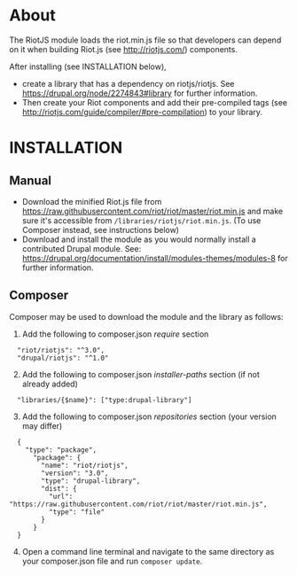 About
=====
The RiotJS module loads the riot.min.js file so that developers can depend on it when building Riot.js (see http://riotjs.com/) components.

After installing (see INSTALLATION below),

  * create a library that has a dependency on riotjs/riotjs. See https://drupal.org/node/2274843#library for further information.
  * Then create your Riot components and add their pre-compiled tags (see http://riotjs.com/guide/compiler/#pre-compilation) to your library.


INSTALLATION
============

Manual
------

  * Download the minified Riot.js file from https://raw.githubusercontent.com/riot/riot/master/riot.min.js and make sure it's accessible from `/libraries/riotjs/riot.min.js`. (To use Composer instead, see instructions below)
  * Download and install the module as you would normally install a contributed Drupal module. See: https://drupal.org/documentation/install/modules-themes/modules-8 for further information.

Composer
--------
Composer may be used to download the module and the library as follows:

1. Add the following to composer.json _require_ section
  
  ```
    "riot/riotjs": "^3.0",
    "drupal/riotjs": "^1.0"
  ```

2. Add the following to composer.json _installer-paths_ section
(if not already added)
  
  ```
    "libraries/{$name}": ["type:drupal-library"]
  ```

3. Add the following to composer.json _repositories_ section
(your version may differ)

  ```
    {
      "type": "package",
        "package": {
          "name": "riot/riotjs",
          "version": "3.0",
          "type": "drupal-library",
          "dist": {
            "url": "https://raw.githubusercontent.com/riot/riot/master/riot.min.js",
            "type": "file"
          }
        }
    }
  ```

4. Open a command line terminal and navigate to the same directory as your
composer.json file and run `composer update`.
